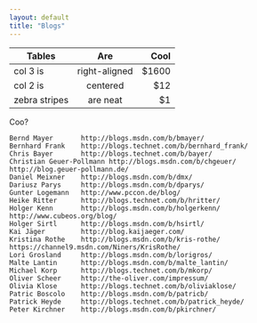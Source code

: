 ```yaml
---
layout: default
title: "Blogs"
---
```


| Tables        | Are           | Cool  |
| ------------- |:-------------:| -----:|
| col 3 is      | right-aligned | $1600 |
| col 2 is      | centered      |   $12 |
| zebra stripes | are neat      |    $1 |


Coo?


	Bernd Mayer       http://blogs.msdn.com/b/bmayer/
	Bernhard Frank    http://blogs.technet.com/b/bernhard_frank/
	Chris Bayer       http://blogs.technet.com/b/bayer/
	Christian Geuer-Pollmann http://blogs.msdn.com/b/chgeuer/ http://blog.geuer-pollmann.de/
	Daniel Meixner    http://blogs.msdn.com/b/dmx/
	Dariusz Parys     http://blogs.msdn.com/b/dparys/
	Gunter Logemann   http://www.pccon.de/blog/
	Heike Ritter      http://blogs.technet.com/b/hritter/
	Holger Kenn       http://blogs.msdn.com/b/holgerkenn/ http://www.cubeos.org/blog/
	Holger Sirtl      http://blogs.msdn.com/b/hsirtl/
	Kai Jäger         http://blog.kaijaeger.com/
	Kristina Rothe    http://blogs.msdn.com/b/kris-rothe/ https://channel9.msdn.com/Niners/KrisRothe/
	Lori Grosland     http://blogs.msdn.com/b/lorigros/
	Malte Lantin      http://blogs.msdn.com/b/malte_lantin/
	Michael Korp      http://blogs.technet.com/b/mkorp/
	Oliver Scheer     http://the-oliver.com/impressum/
	Olivia Klose      http://blogs.technet.com/b/oliviaklose/
	Patric Boscolo    http://blogs.msdn.com/b/patricb/
	Patrick Heyde     http://blogs.technet.com/b/patrick_heyde/
	Peter Kirchner    http://blogs.msdn.com/b/pkirchner/
